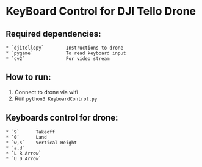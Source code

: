 # KeyBoard Control for DJI Tello Drone

## Required dependencies:
    * `djitellopy`        Instructions to drone
    * `pygame`            To read keyboard input
    * `cv2`               For video stream


## How to run:
1. Connect to drone via wifi
2. Run `python3 KeyboardControl.py`

## Keyboards control for drone:
    * `9`      Takeoff
    * `0`      Land
    * `w,s`    Vertical Height
    * `a,d`   
    * `L R Arrow`
    * `U D Arrow`